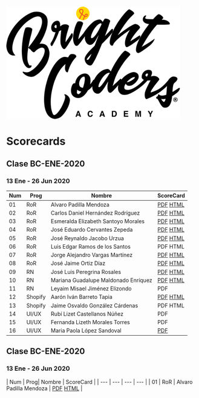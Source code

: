 ![Brightcoders logo](img/logo-bc.png)
# Scorecards

## Clase BC-ENE-2020
### 13 Ene - 26 Jun 2020

| Num | Prog    | Nombre                               | ScoreCard                                                                                                                                                                                                          |
| --- | ------- | ------------------------------------ | ------------------------------------------------------------------------------------------------------------------------------------------------------------------------------------------------------------------ |
| 01  | RoR     | Alvaro Padilla Mendoza               | [PDF](class/bc-ene-20/alvaro-padilla/alvaro-padilla.pdf) [HTML](https://htmlpreview.github.io/?https://github.com/bright-coders/resume/blob/master/class/bc-ene-20/alvaro-padilla/alvaro-padilla.html)             |
| 02  | RoR     | Carlos Daniel Hernández Rodríguez    | [PDF](class/bc-ene-20/carlos-daniel/carlos-daniel.pdf) [HTML](https://htmlpreview.github.io/?https://github.com/bright-coders/resume/blob/master/class/bc-ene-20/carlos-daniel/carlos-daniel.html)                 |
| 03  | RoR     | Esmeralda Elizabeth Santoyo Morales  | [PDF](class/bc-ene-20/esmeralda-santoyo/esme-santoyo.pdf) [HTML](https://htmlpreview.github.io/?https://github.com/bright-coders/resume/blob/master/class/bc-ene-20/esmeralda-santoyo/esmeralda-santoyo.html)           |
| 04  | RoR     | José Eduardo Cervantes Zepeda        | [PDF](class/bc-ene-20/eduardo-cervantes/eduardo-cervantes.pdf) [HTML](https://htmlpreview.github.io/?https://github.com/bright-coders/resume/blob/master/class/bc-ene-20/eduardo-cervantes/eduardo-cervantes.html) |
| 05  | RoR     | José Reynaldo Jacobo Urzua           | [PDF](class/bc-ene-20/reynaldo-jacobo/reynaldo-jacobo.pdf) [HTML](https://htmlpreview.github.io/?https://github.com/bright-coders/resume/blob/master/class/bc-ene-20/reynaldo-jacobo/reynaldo-jacobo.html)                                                                                            |
| 06  | RoR     | Luis Edgar Ramos de los Santos       | PDF HTML                                                                                                                                                                                                           |
| 07  | RoR     | Jorge Alejandro Vargas Martínez      | [PDF](class/bc-ene-20/jorge-vargas/jorge-vargas.pdf) [HTML](https://htmlpreview.github.io/?https://github.com/bright-coders/resume/blob/master/class/bc-ene-20/jorge-vargas/jorge-vargas.html)                     |
| 08  | RoR     | José Jaime Ortiz Díaz                | [PDF](class/bc-ene-20/jaime-ortiz/jaime-ortiz.pdf) [HTML](https://htmlpreview.github.io/?https://github.com/bright-coders/resume/blob/master/class/bc-ene-20/jaime-ortiz/jaime-ortiz.html)                         |
| 09  | RN      | José Luis Peregrina Rosales          | [PDF](class/bc-ene-20/jose-peregrina/jose-peregrina.pdf) [HTML](https://htmlpreview.github.io/?https://github.com/bright-coders/resume/blob/master/class/bc-ene-20/jose-peregrina/jose-peregrina.html)             |
| 10  | RN      | Mariana Guadalupe Maldonado Enríquez | [PDF](class/bc-ene-20/mariana-maldonado/mariana-maldonado.pdf) [HTML](https://htmlpreview.github.io/?https://github.com/bright-coders/resume/blob/master/class/bc-ene-20/mariana-maldonado/mariana-maldonado.html) |
| 11  | RN      | Leyaim Misael Jiménez Elizondo       | PDF                                                                                                                                                                                                                |
| 12  | Shopify | Aarón Iván Barreto Tapia             | [PDF](class/bc-ene-20/aaron-barreto/aaron-barreto.pdf) [HTML](https://htmlpreview.github.io/?https://github.com/bright-coders/resume/blob/master/class/bc-ene-20/aaron-barreto/aaron-barreto.html)                 |
| 13  | Shopify | Jaime Osvaldo González Cárdenas      | PDF HTML                                                                                                                                                                                                           |
| 14  | UI/UX   | Rubí Lizet Castellanos Núñez         | PDF                                                                                                                                                                                                                |
| 15  | UI/UX   | Fernanda Lizeth Morales Torres       | PDF                                                                                                         
| 16  | UI/UX   | Maria Paola López Sandoval           | [PDF](class/bc-ene-20/paola-lopez/paola-lopez.pdf)                                                                                                                                                                 |

## Clase BC-ENE-2020
### 13 Ene - 26 Jun 2020

| Num | Prog| Nombre | ScoreCard |                                                                                                               | --- | --- | --- | --- |
| 01  | RoR | Alvaro Padilla Mendoza | [PDF](class/bc-ene-20/alvaro-padilla/alvaro-padilla.pdf) [HTML](https://htmlpreview.github.io/?https://github.com/bright-coders/resume/blob/master/class/bc-ene-20/alvaro-padilla/alvaro-padilla.html) |
